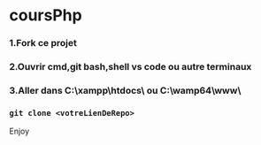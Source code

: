 # coursPhp
###    1.Fork ce projet
###    2.Ouvrir cmd,git bash,shell vs code ou autre terminaux
###    3.Aller dans C:\xampp\htdocs\ ou C:\wamp64\www\

### `git clone <votreLienDeRepo>`
Enjoy
